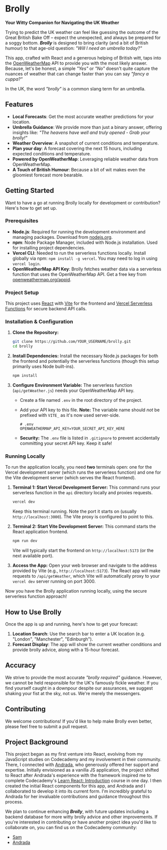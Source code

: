# Brolly

**Your Witty Companion for Navigating the UK Weather**

Trying to predict the UK weather can feel like guessing the outcome of the Great British Bake Off – expect the unexpected, and always be prepared for a soggy bottom. ***Brolly*** is designed to bring clarity (and a bit of British humour) to that age-old question: *"Will I need an umbrella today?"*

This app, crafted with React and a generous helping of British witt, taps into the [OpenWeatherMap](https://openweathermap.org/) API to provide you with the most likely answer. Because, let's be honest, a simple *"Yes"* or *"No"* doesn't quite capture the nuances of weather that can change faster than you can say *"fancy a cuppa?"*

In the UK, the word *"brolly"* is a common slang term for an umbrella.

## Features

- **Local Forecasts**: Get the most accurate weather predictions for your location.
- **Umbrella Guidance**: We provide more than just a binary answer, offering insights like: *"The heavens have well and truly opened - Grab your brolly!"*
- **Weather Overview**: A snapshot of current conditions and temperature.
- **Plan your day**: A forecast covering the next 15 hours, including expected conditions and temperature.
- **Powered by OpenWeatherMap**: Leveraging reliable weather data from OpenWeatherMap.
- **A Touch of British Humour**: Because a bit of wit makes even the gloomiest forecast more bearable.

## Getting Started

Want to have a go at running Brolly locally for development or contribution? Here's how to get set up.

### Prerequisites

- **Node.js**: Required for running the development environment and managing packages. Download from [nodejs.org](https://nodejs.org/).
- **npm**: Node Package Manager, included with Node.js installation. Used for installing project dependencies.
- **Vercel CLI**: Needed to run the serverless functions locally. Install globally via npm: `npm install -g vercel`. You may need to log in using `vercel login`.
- **OpenWeatherMap API Key**: Brolly fetches weather data via a serverless function that uses the OpenWeatherMap API. Get a free key from [openweathermap.org/appid](https://openweathermap.org/appid).

### Project Setup

This project uses [React](https://react.dev/) with [Vite](https://vite.dev/) for the frontend and [Vercel Serverless Functions](https://vercel.com/docs/functions) for secure backend API calls.

### Installation & Configuration

1.  **Clone the Repository:**
    ```bash
    git clone https://github.com/YOUR_USERNAME/brolly.git
    cd brolly
    ```

2.  **Install Dependencies:**
    Install the necessary Node.js packages for both the frontend and potentially the serverless functions (though this setup primarily uses Node built-ins).
    ```bash
    npm install
    ```

3.  **Configure Environment Variable:**
    The serverless function (`api/getWeather.js`) needs your OpenWeatherMap API key.
    - Create a file named `.env` in the root directory of the project.
    - Add your API key to this file. **Note:** The variable name should *not* be prefixed with `VITE_` as it's now used server-side.

      ```dotenv
      # .env
      OPENWEATHERMAP_API_KEY=YOUR_SECRET_API_KEY_HERE
      ```
    - **Security:** The `.env` file is listed in `.gitignore` to prevent accidentally committing your secret API key. Keep it safe!

### Running Locally

To run the application locally, you need **two** terminals open: one for the Vercel development server (which runs the serverless function) and one for the Vite development server (which serves the React frontend).

1.  **Terminal 1: Start Vercel Development Server:**
    This command runs your serverless function in the `api` directory locally and proxies requests.
    ```bash
    vercel dev
    ```
    Keep this terminal running. Note the port it starts on (usually `http://localhost:3000`). The Vite proxy is configured to point to this.

2.  **Terminal 2: Start Vite Development Server:**
    This command starts the React application frontend.
    ```bash
    npm run dev
    ```
    Vite will typically start the frontend on `http://localhost:5173` (or the next available port).

3.  **Access the App:**
    Open your web browser and navigate to the address provided by Vite (e.g., `http://localhost:5173`). The React app will make requests to `/api/getWeather`, which Vite will automatically proxy to your `vercel dev` server running on port 3000.

Now you have the Brolly application running locally, using the secure serverless function approach!

## How to Use Brolly

Once the app is up and running, here's how to get your forecast:

1. **Location Search**: Use the search bar to enter a UK location (e.g. "London", "Manchester", "Edinburgh").
2. **Forecast Display**: The app will show the current weather conditions and provide brolly advice, along with a 15-hour forecast.

## Accuracy

We strive to provide the most accurate *"brolly required"* guidance. However, we cannot be held responsible for the UK's famously fickle weather. If you find yourself caught in a downpour despite our assurances, we suggest shaking your fist at the sky, not us. We're merely the messengers.

## Contributing

We welcome contributions! If you'd like to help make Brolly even better, please feel free to submit a pull request.

## Project Background

This project began as my first venture into React, evolving from my JavaScript studies on Codecademy and my involvement in their community. There, I connected with [Andrada](https://github.com/ndrada), who generously offered her support and expertise. Initially envisioned as a vanilla JS application, the project shifted to React after Andrada's experience with the framework inspired me to complete Codecademy's [Learn React: Introduction](https://www.codecademy.com/learn/learn-react-introduction) course in one day. I then created the initial React components for this app, and Andrada and I collaborated to develop it into its current form. I'm incredibly grateful to Andrada for her invaluable contributions and guidance throughout this process.

We plan to continue enhancing ***Brolly***, with future updates including a backend database for more witty brolly advice and other improvements. If you're interested in contributing or have another project idea you'd like to collaborate on, you can find us on the Codecademy community:

- [Sam](https://community.codecademy.com/u/52921cf0)
- [Andrada](https://community.codecademy.com/u/83a8a8f4)
